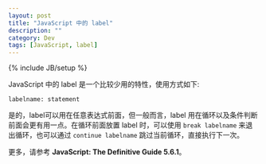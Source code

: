 ```yaml
---
layout: post
title: "JavaScript 中的 label"
description: ""
category: Dev
tags: [JavaScript, label]
---
```

{% include JB/setup %}

JavaScript 中的 label 是一个比较少用的特性，使用方式如下:

    labelname: statement

是的，label可以用在任意表达式前面，但一般而言，label 用在循环以及条件判断前面会更有用一点。在循环前面放置 label 时，可以使用 `break labelname` 来退出循环，也可以通过 `continue labelname` 跳过当前循环，直接执行下一次。

<script src="https://gist.github.com/2893204.js"> </script>

更多，请参考 **JavaScript: The Definitive Guide 5.6.1**。